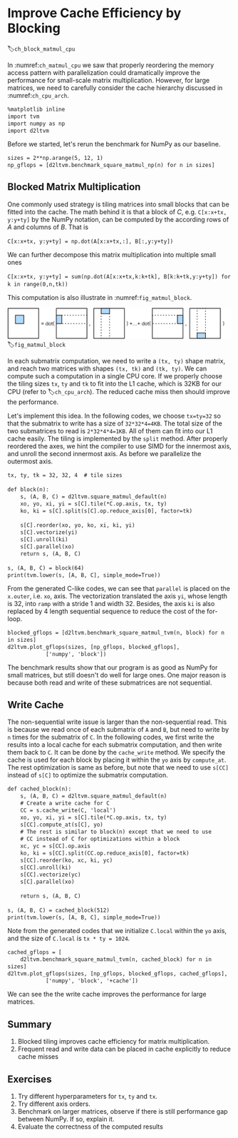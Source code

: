 # Improve Cache Efficiency by Blocking
:label:`ch_block_matmul_cpu`

In :numref:`ch_matmul_cpu` we saw that properly reordering the memory access pattern with parallelization could dramatically improve the performance for small-scale matrix multiplication. However, for large matrices, we need to carefully consider the cache hierarchy discussed in :numref:`ch_cpu_arch`.

```{.python .input}
%matplotlib inline
import tvm
import numpy as np
import d2ltvm 
```

Before we started, let's rerun the benchmark for NumPy as our baseline.

```{.python .input}
sizes = 2**np.arange(5, 12, 1)
np_gflops = [d2ltvm.benchmark_square_matmul_np(n) for n in sizes]
```

## Blocked Matrix Multiplication 

One commonly used strategy is tiling matrices into small blocks that can be fitted into the cache. 
The math behind it is that a block of $C$, e.g. `C[x:x+tx, y:y+ty]` by the NumPy notation, can be computed by the according rows of $A$ and columns of $B$. That is

``C[x:x+tx, y:y+ty] = np.dot(A[x:x+tx,:], B[:,y:y+ty])``

We can further decompose this matrix multiplication into multiple small ones

``C[x:x+tx, y:y+ty] = sum(np.dot(A[x:x+tx,k:k+tk], B[k:k+tk,y:y+ty]) for k in range(0,n,tk))``

This computation is also illustrate in :numref:`fig_matmul_block`. 

![Blocked tiling for matrix multiplication.](../img/matmul_block.svg)
:label:`fig_matmul_block`

In each submatrix computation, we need to write a `(tx, ty)` shape matrix, and reach two matrices with shapes `(tx, tk)` and `(tk, ty)`. We can compute such a computation in a single CPU core. If we properly choose the tiling sizes `tx`, `ty` and `tk` to fit into the L1 cache, which is 32KB for our CPU (refer to :label:`ch_cpu_arch`). The reduced cache miss then should improve the performance. 

Let's implement this idea. In the following codes, we choose `tx=ty=32` so that the submatrix to write has a size of `32*32*4=4KB`. The total size of the two submatrices to read is `2*32*4*4=1KB`. All of them can fit into our L1 cache easily. The tiling is implemented by the `split` method. After properly reordered the axes, we hint the compiler to use SIMD for the innermost axis, and unroll the second innermost axis. As before we parallelize the outermost axis.

```{.python .input}
tx, ty, tk = 32, 32, 4  # tile sizes

def block(n):
    s, (A, B, C) = d2ltvm.square_matmul_default(n)   
    xo, yo, xi, yi = s[C].tile(*C.op.axis, tx, ty)
    ko, ki = s[C].split(s[C].op.reduce_axis[0], factor=tk)

    s[C].reorder(xo, yo, ko, xi, ki, yi)
    s[C].vectorize(yi)
    s[C].unroll(ki)
    s[C].parallel(xo)
    return s, (A, B, C)

s, (A, B, C) = block(64)
print(tvm.lower(s, [A, B, C], simple_mode=True))
```

From the generated C-like codes, we can see that `parallel` is placed on the `x.outer`, i.e. `xo`, axis. The vectorization translated the axis `yi`, whose length is 32, into `ramp` with a stride 1 and width 32. Besides, the axis `ki` is also replaced by 4 length sequential sequence to reduce the cost of the for-loop.

```{.python .input}
blocked_gflops = [d2ltvm.benchmark_square_matmul_tvm(n, block) for n in sizes]
d2ltvm.plot_gflops(sizes, [np_gflops, blocked_gflops], 
            ['numpy', 'block'])
```

The benchmark results show that our program is as good as NumPy for small matrices, but still doesn't do well for large ones. One major reason is because both read and write of these submatrices are not sequential. 

## Write Cache

The non-sequential write issue is larger than the non-sequential read. This is because we read once of each submatrix of `A` and `B`, but need to write by `n` times for the submatrix of `C`. In the following codes, we first write the results into a local cache for each submatrix computation, and then write them back to `C`. It can be done by the `cache_write` method. We specify the cache is used for each block by placing it within the `yo` axis by `compute_at`. The rest optimization is same as before, but note that we need to use `s[CC]` instead of `s[C]` to optimize the submatrix computation.

```{.python .input}
def cached_block(n):
    s, (A, B, C) = d2ltvm.square_matmul_default(n)    
    # Create a write cache for C
    CC = s.cache_write(C, 'local')    
    xo, yo, xi, yi = s[C].tile(*C.op.axis, tx, ty)
    s[CC].compute_at(s[C], yo)
    # The rest is similar to block(n) except that we need to use
    # CC instead of C for optimizations within a block
    xc, yc = s[CC].op.axis
    ko, ki = s[CC].split(CC.op.reduce_axis[0], factor=tk)
    s[CC].reorder(ko, xc, ki, yc)
    s[CC].unroll(ki)
    s[CC].vectorize(yc)
    s[C].parallel(xo)
    
    return s, (A, B, C)

s, (A, B, C) = cached_block(512)
print(tvm.lower(s, [A, B, C], simple_mode=True))
```

Note from the generated codes that we initialize `C.local` within the `yo` axis, and the size of `C.local` is `tx * ty = 1024`.

```{.python .input}
cached_gflops = [
    d2ltvm.benchmark_square_matmul_tvm(n, cached_block) for n in sizes]
d2ltvm.plot_gflops(sizes, [np_gflops, blocked_gflops, cached_gflops], 
            ['numpy', 'block', '+cache'])
```

We can see the the write cache improves the performance for large matrices.

## Summary

1. Blocked tiling improves cache efficiency for matrix multiplication.
1. Frequent read and write data can be placed in cache explicitly to reduce cache misses

## Exercises

1. Try different hyperparameters for `tx`, `ty` and `tx`.
1. Try different axis orders.
1. Benchmark on larger matrices, observe if there is still performance gap between NumPy. If so, explain it.
1. Evaluate the correctness of the computed results
